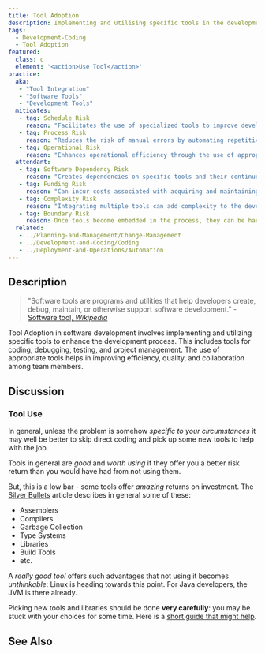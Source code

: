 ```yaml
---
title: Tool Adoption
description: Implementing and utilising specific tools in the development process.
tags: 
  - Development-Coding
  - Tool Adoption
featured: 
  class: c
  element: '<action>Use Tool</action>'
practice:
  aka: 
   - "Tool Integration"
   - "Software Tools"
   - "Development Tools"
  mitigates:
   - tag: Schedule Risk
     reason: "Facilitates the use of specialized tools to improve development efficiency and quality."
   - tag: Process Risk
     reason: "Reduces the risk of manual errors by automating repetitive tasks."
   - tag: Operational Risk
     reason: "Enhances operational efficiency through the use of appropriate tools."
  attendant:
   - tag: Software Dependency Risk
     reason: "Creates dependencies on specific tools and their continued support."
   - tag: Funding Risk
     reason: "Can incur costs associated with acquiring and maintaining tools."
   - tag: Complexity Risk
     reason: "Integrating multiple tools can add complexity to the development process."
   - tag: Boundary Risk
     reason: Once tools become embedded in the process, they can be hard to change.
  related:
   - ../Planning-and-Management/Change-Management
   - ../Development-and-Coding/Coding
   - ../Deployment-and-Operations/Automation
---
```


<PracticeIntro details={frontMatter} /> 

## Description

> "Software tools are programs and utilities that help developers create, debug, maintain, or otherwise support software development." - [Software tool, _Wikipedia_](https://en.wikipedia.org/wiki/Software_tool)

Tool Adoption in software development involves implementing and utilizing specific tools to enhance the development process. This includes tools for coding, debugging, testing, and project management. The use of appropriate tools helps in improving efficiency, quality, and collaboration among team members.

## Discussion


### Tool Use
 
In general, unless the problem is somehow _specific to your circumstances_ it may well be better to skip direct coding and pick up some new tools to help with the job.  

Tools in general are _good_ and _worth using_ if they offer you a better risk return than you would have had from not using them.  

But, this is a low bar -  some tools offer _amazing_ returns on investment.  The [Silver Bullets](../complexity/Silver-Bullets.md) article describes in general some of these: 
 - Assemblers
 - Compilers
 - Garbage Collection
 - Type Systems
 - Libraries
 - Build Tools
 - etc.

A _really good tool_ offers such advantages that not using it becomes _unthinkable_:  Linux is heading towards this point.   For Java developers, the JVM is there already.  

Picking new tools and libraries should be done **very carefully**:  you may be stuck with your choices for some time.  Here is a [short guide that might help](../risks/Dependency-Risk.md).


## See Also

<TagList tag="Tool Adoption" />
